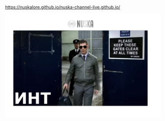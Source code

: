 https://nuskalore.github.io/nuska-channel-live.github.io/
<center><img src="https://github.com/nuskaLore/nuska-channel-live.github.io/blob/main/Screenshot_4.jpg?raw=true"></center>
